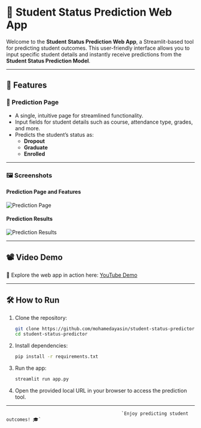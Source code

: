 # 📘 Student Status Prediction Web App  

Welcome to the **Student Status Prediction Web App**, a Streamlit-based tool for predicting student outcomes. This user-friendly interface allows you to input specific student details and instantly receive predictions from the **Student Status Prediction Model**.  

---

## 🌟 Features  

### 🔮 Prediction Page  
- A single, intuitive page for streamlined functionality.  
- Input fields for student details such as course, attendance type, grades, and more.  
- Predicts the student’s status as:  
  - **Dropout**
  - **Graduate**
  - **Enrolled**

---

### 🖼️ Screenshots  

#### Prediction Page and Features

![Prediction Page](https://github.com/user-attachments/assets/0d921c8e-658c-4321-8de5-f2b7f4bd8978)  

#### Prediction Results  

![Prediction Results](https://github.com/user-attachments/assets/78f89877-2556-4278-8139-1c2e1514f367)  

---

## 📽️ Video Demo  

🎥 Explore the web app in action here: [YouTube Demo](https://youtu.be/UwFur8QILqc)  

---

## 🛠️ How to Run  

1. Clone the repository:  
   ```bash  
   git clone https://github.com/mohamedayasin/student-status-predictor.git  
   cd student-status-predictor  
   ```  

2. Install dependencies:  
   ```bash  
   pip install -r requirements.txt  
   ```  

3. Run the app:  
   ```bash  
   streamlit run app.py  
   ```  

4. Open the provided local URL in your browser to access the prediction tool.  

---  

                                               `Enjoy predicting student outcomes! 🎓`  
